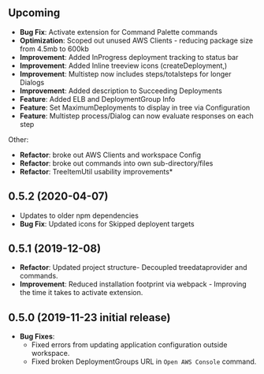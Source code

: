 ## Upcoming
- __Bug Fix__: Activate extension for Command Palette commands
- __Optimization__: Scoped out unused AWS Clients - reducing package size from 4.5mb to 600kb
- __Improvement__: Added InProgress deployment tracking to status bar
- __Improvement__: Added Inline treeview icons (createDeployment,)
- __Improvement__: Multistep now includes steps/totalsteps for longer Dialogs
- __Improvement__: Added description to Succeeding Deployments
- __Feature__: Added ELB and DeploymentGroup Info
- __Feature__: Set MaximumDeployments to display in tree via Configuration
- __Feature__: Multistep process/Dialog can now evaluate responses on each step

Other:
- __Refactor__: broke out AWS Clients and workspace Config
- __Refactor__: broke out commands into own sub-directory/files
- __Refactor__: TreeItemUtil usability improvements*

## 0.5.2 (2020-04-07)
- Updates to older npm dependencies
- __Bug Fix__: Updated icons for Skipped deployent targets

## 0.5.1 (2019-12-08)
- __Refactor__: Updated project structure- Decoupled treedataprovider and commands.
- __Improvement__: Reduced installation footprint via webpack - Improving the time it takes to activate extension.

## 0.5.0 (2019-11-23 initial release)
- __Bug Fixes__:
    - Fixed errors from updating application configuration outside workspace.
    - Fixed broken DeploymentGroups URL in `Open AWS Console` command.